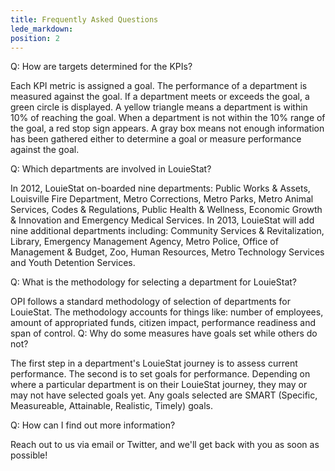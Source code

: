 ```yaml
---
title: Frequently Asked Questions
lede_markdown:
position: 2
---
```


Q: How are targets determined for the KPIs?

Each KPI metric is assigned a goal. The performance of a department is measured against the goal. If a department meets or exceeds the goal, a green circle is displayed. A yellow triangle means a department is within 10% of reaching the goal. When a department is not within the 10% range of the goal, a red stop sign appears. A gray box means not enough information has been gathered either to determine a goal or measure performance against the goal.


Q: Which departments are involved in LouieStat?

In 2012, LouieStat on-boarded nine departments: Public Works & Assets, Louisville Fire Department, Metro Corrections, Metro Parks, Metro Animal Services, Codes & Regulations, Public Health & Wellness, Economic Growth & Innovation and Emergency Medical Services. In 2013, LouieStat will add nine additional departments including: Community Services & Revitalization, Library, Emergency Management Agency, Metro Police, Office of Management & Budget, Zoo, Human Resources, Metro Technology Services and Youth Detention Services.


Q: What is the methodology for selecting a department for LouieStat?

OPI follows a standard methodology of selection of departments for LouieStat. The methodology accounts for things like: number of employees, amount of appropriated funds, citizen impact, performance readiness and span of control.
Q: Why do some measures have goals set while others do not?


The first step in a department's LouieStat journey is to assess current performance. The second is to set goals for performance. Depending on where a particular department is on their LouieStat journey, they may or may not have selected goals yet. Any goals selected are SMART (Specific, Measureable, Attainable, Realistic, Timely) goals.


Q: How can I find out more information?

Reach out to us via email or Twitter, and we'll get back with you as soon as possible!
